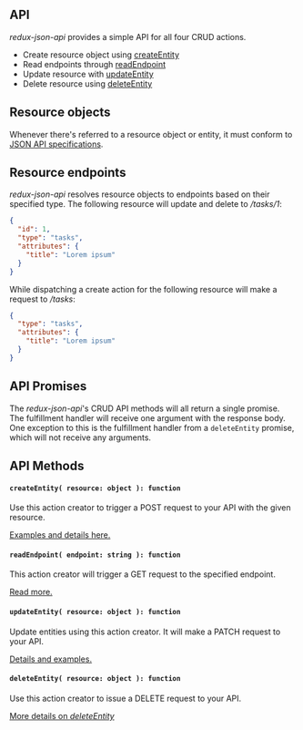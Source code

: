 API
---

_redux-json-api_ provides a simple API for all four CRUD actions.

- Create resource object using [createEntity](#createentity-resource-object--function)
- Read endpoints through [readEndpoint](#readendpoint-endpoint-string--function)
- Update resource with [updateEntity](#updateentity-resource-object--function)
- Delete resource using [deleteEntity](#deleteentity-resource-object--function)

## Resource objects

Whenever there's referred to a resource object or entity, it must conform to [JSON API specifications](http://jsonapi.org/format/#document-resource-objects).

## Resource endpoints

_redux-json-api_ resolves resource objects to endpoints based on their specified type. The following resource will update and delete to _/tasks/1_:

```json
{
  "id": 1,
  "type": "tasks",
  "attributes": {
    "title": "Lorem ipsum"
  }
}
```

While dispatching a create action for the following resource will make a request to _/tasks_:

```json
{
  "type": "tasks",
  "attributes": {
    "title": "Lorem ipsum"
  }
}
```


## API Promises
The _redux-json-api_'s CRUD API methods will all return a single promise. The fulfillment handler will receive one argument with the response body. One exception to this is the fulfillment handler from a `deleteEntity` promise, which will not receive any arguments.


## API Methods

#### `createEntity( resource: object ): function`

Use this action creator to trigger a POST request to your API with the given resource.

[Examples and details here.](apis/createEntity.md)

#### `readEndpoint( endpoint: string ): function`

This action creator will trigger a GET request to the specified endpoint.

[Read more.](apis/readEndpoint.md)

#### `updateEntity( resource: object ): function`

Update entities using this action creator. It will make a PATCH request to your API.

[Details and examples.](apis/updateEntity.md)

#### `deleteEntity( resource: object ): function`

Use this action creator to issue a DELETE request to your API.

[More details on _deleteEntity_](apis/deleteEntity.md)
